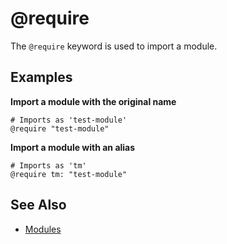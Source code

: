 # @require

The `@require` keyword is used to import a module.

## Examples

**Import a module with the original name**
```rant
# Imports as 'test-module'
@require "test-module"
```

**Import a module with an alias**
```rant
# Imports as 'tm'
@require tm: "test-module"
```

## See Also

* [Modules](./modules.md)